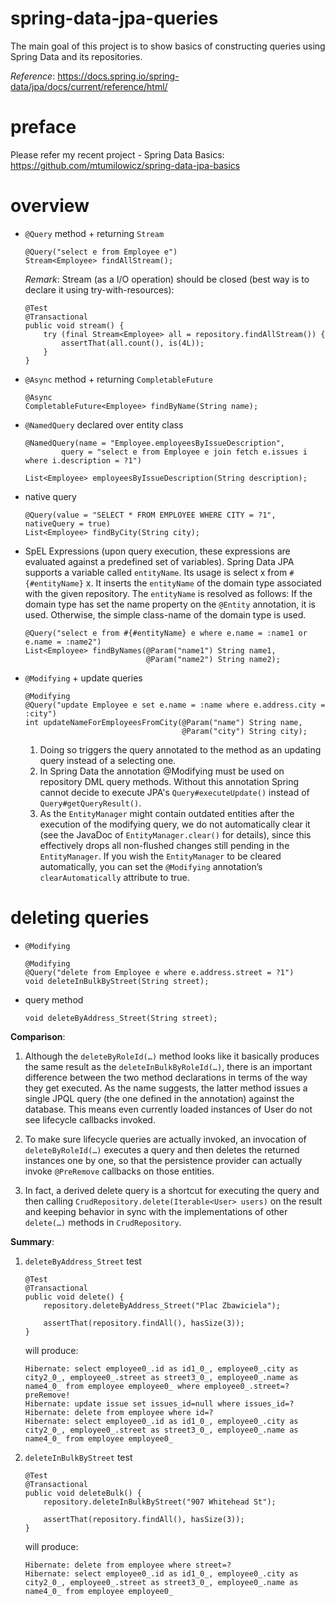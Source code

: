 # spring-data-jpa-queries
The main goal of this project is to show basics of constructing queries
using Spring Data and its repositories.

_Reference_: https://docs.spring.io/spring-data/jpa/docs/current/reference/html/

# preface
Please refer my recent project - Spring Data Basics: 
https://github.com/mtumilowicz/spring-data-jpa-basics

# overview
* `@Query` method + returning `Stream`
    ```
    @Query("select e from Employee e")
    Stream<Employee> findAllStream();    
    ```
    _Remark_: Stream (as a I/O operation) should be closed 
    (best way is to declare it using try-with-resources):
    ```
    @Test
    @Transactional
    public void stream() {
        try (final Stream<Employee> all = repository.findAllStream()) {
            assertThat(all.count(), is(4L));
        }
    }    
    ```
    
* `@Async` method + returning `CompletableFuture`
    ```
    @Async
    CompletableFuture<Employee> findByName(String name);    
    ```
    
* `@NamedQuery` declared over entity class
    ```
    @NamedQuery(name = "Employee.employeesByIssueDescription",
            query = "select e from Employee e join fetch e.issues i where i.description = ?1")
    ```
    ```
    List<Employee> employeesByIssueDescription(String description);
    ```
    
* native query
    ```
    @Query(value = "SELECT * FROM EMPLOYEE WHERE CITY = ?1", nativeQuery = true)
    List<Employee> findByCity(String city);    
    ```
    
* SpEL Expressions (upon query execution, these expressions are evaluated 
against a predefined set of variables). Spring Data JPA supports a variable 
called `entityName`. Its usage is select x from `#{#entityName}` x. It inserts 
the `entityName` of the domain type associated with the given repository. 
The `entityName` is resolved as follows: If the domain type has set the name 
property on the `@Entity` annotation, it is used. Otherwise, the simple 
class-name of the domain type is used.
    ```
    @Query("select e from #{#entityName} e where e.name = :name1 or e.name = :name2")
    List<Employee> findByNames(@Param("name1") String name1,
                               @Param("name2") String name2);    
    ```
    
* `@Modifying` + update queries
    ```
    @Modifying
    @Query("update Employee e set e.name = :name where e.address.city = :city")
    int updateNameForEmployeesFromCity(@Param("name") String name,
                                       @Param("city") String city);    
    ```
    1. Doing so triggers the query annotated to the method as an updating query 
    instead of a selecting one.
    1. In Spring Data the annotation @Modifying must be used on repository DML 
    query methods. Without this annotation Spring cannot decide to execute 
    JPA's `Query#executeUpdate()` instead of `Query#getQueryResult()`.
    1. As the `EntityManager` might contain outdated entities after the 
    execution of the modifying query, we do not automatically clear it 
    (see the JavaDoc of `EntityManager.clear()` for details), since this 
    effectively drops all non-flushed changes still pending in the 
    `EntityManager`. If you wish the `EntityManager` to be cleared 
    automatically, you can set the `@Modifying` annotation’s 
    `clearAutomatically` attribute to true.
    
# deleting queries
* `@Modifying`
    ```
    @Modifying
    @Query("delete from Employee e where e.address.street = ?1")
    void deleteInBulkByStreet(String street);    
    ```
    
* query method
    ```
    void deleteByAddress_Street(String street);
    ```
    
**Comparison**:
1. Although the `deleteByRoleId(…)` method looks like it basically 
produces the same result as the `deleteInBulkByRoleId(…)`, there is 
an important difference between the two method declarations in 
terms of the way they get executed. As the name suggests, the 
latter method issues a single JPQL query (the one defined in the 
annotation) against the database. This means even currently loaded 
instances of User do not see lifecycle callbacks invoked.

1. To make sure lifecycle queries are actually invoked, an invocation 
of `deleteByRoleId(…)` executes a query and then deletes the returned 
instances one by one, so that the persistence provider can actually 
invoke `@PreRemove` callbacks on those entities.

1. In fact, a derived delete query is a shortcut for executing the 
query and then calling `CrudRepository.delete(Iterable<User> users)` 
on the result and keeping behavior in sync with the implementations 
of other `delete(…)` methods in `CrudRepository`.

**Summary**:
1. `deleteByAddress_Street` test
    ```
    @Test
    @Transactional
    public void delete() {
        repository.deleteByAddress_Street("Plac Zbawiciela");
        
        assertThat(repository.findAll(), hasSize(3));
    }    
    ```
    will produce:
    ```
    Hibernate: select employee0_.id as id1_0_, employee0_.city as city2_0_, employee0_.street as street3_0_, employee0_.name as name4_0_ from employee employee0_ where employee0_.street=?
    preRemove!
    Hibernate: update issue set issues_id=null where issues_id=?
    Hibernate: delete from employee where id=?
    Hibernate: select employee0_.id as id1_0_, employee0_.city as city2_0_, employee0_.street as street3_0_, employee0_.name as name4_0_ from employee employee0_
    ```
1. `deleteInBulkByStreet` test
    ```
    @Test
    @Transactional
    public void deleteBulk() {
        repository.deleteInBulkByStreet("907 Whitehead St");
        
        assertThat(repository.findAll(), hasSize(3));
    }    
    ```
    will produce:
    ```
    Hibernate: delete from employee where street=?
    Hibernate: select employee0_.id as id1_0_, employee0_.city as city2_0_, employee0_.street as street3_0_, employee0_.name as name4_0_ from employee employee0_
    ```